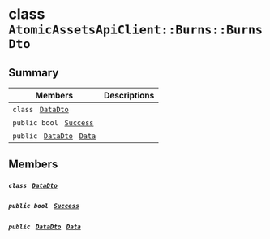 # class `AtomicAssetsApiClient::Burns::BurnsDto` 

## Summary

 Members                                | Descriptions                                
----------------------------------------|---------------------------------------------
`class ` [`DataDto`](AtomicAssetsApiClient--Burns--BurnsDto--DataDto.md)        | 
`public bool ` [`Success`](#class_atomic_assets_api_client_1_1_burns_1_1_burns_dto_1a506fb037fbb6bfe8f254c021a2c3cfac) | 
`public ` [`DataDto`](AtomicAssetsApiClient--Burns--BurnsDto--DataDto.md)` ` [`Data`](#class_atomic_assets_api_client_1_1_burns_1_1_burns_dto_1a6ed89521b3da4f30d2ab82c36d0afd13) | 

## Members

##### `class ` [`DataDto`](AtomicAssetsApiClient--Burns--BurnsDto--DataDto.md) 

##### `public bool ` [`Success`](#class_atomic_assets_api_client_1_1_burns_1_1_burns_dto_1a506fb037fbb6bfe8f254c021a2c3cfac) 

##### `public ` [`DataDto`](AtomicAssetsApiClient--Burns--BurnsDto--DataDto.md)` ` [`Data`](#class_atomic_assets_api_client_1_1_burns_1_1_burns_dto_1a6ed89521b3da4f30d2ab82c36d0afd13) 

